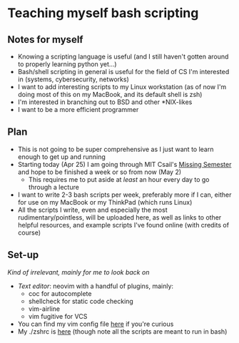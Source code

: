 # Teaching myself bash scripting

## Notes for myself

- Knowing a scripting language is useful (and I still haven't gotten around
to properly learning python yet...)
- Bash/shell scripting in general is useful for the field of CS I'm interested
in (systems, cybersecurity, networks)
- I want to add interesting scripts to my Linux workstation (as of now I'm
doing most of this on my MacBook, and its default shell is zsh)
- I'm interested in branching out to BSD and other \*NIX-likes
- I want to be a more efficient programmer

## Plan

- This is not going to be super comprehensive as I just want to learn enough to
get up and running
- Starting today (Apr 25) I am going through MIT Csail's [Missing Semester](https://missing.csail.mit.edu/)
and hope to be finished a week or so from now (May 2)
    - This requires me to put aside at _least_ an hour every day to go through a lecture
- I want to write 2-3 bash scripts per week, preferably more if I can, either for use on my MacBook or my ThinkPad (which runs Linux)
- All the scripts I write, even and especially the most rudimentary/pointless, will be uploaded here, as well as links to
other helpful resources, and example scripts I've found online (with credits of course)

## Set-up

_Kind of irrelevant, mainly for me to look back on_

- *Text editor*: neovim with a handful of plugins, mainly:
    - coc for autocomplete
    - shellcheck for static code checking
    - vim-airline 
    - vim fugitive for VCS
- You can find my vim config file [here](https://github.com/4rim/dotfiles) if you're
curious
- My ./zshrc is [here]() (though note all the scripts are meant to run in bash)

